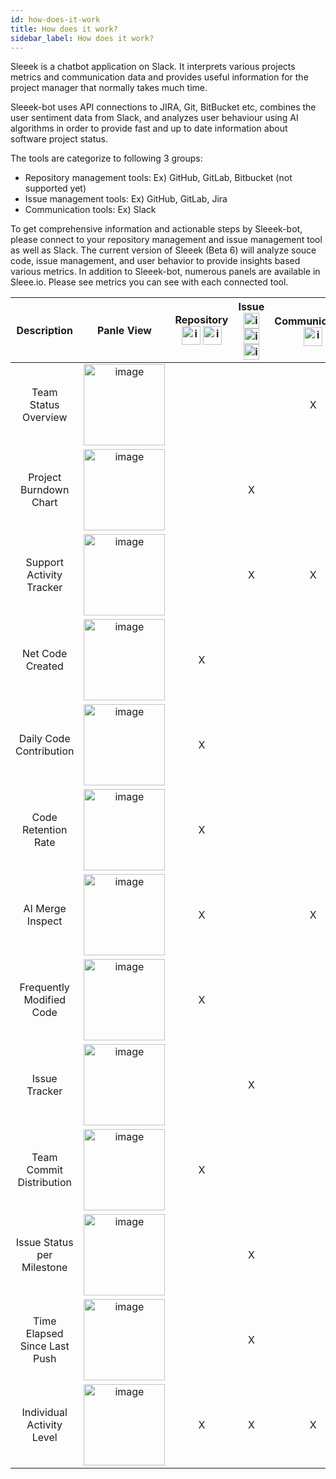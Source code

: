 ```yaml
---
id: how-does-it-work
title: How does it work?
sidebar_label: How does it work?
---
```


Sleeek is a chatbot application on Slack. It interprets various projects metrics and communication data and provides useful information for the project manager that normally takes much time. 

Sleeek-bot uses API connections to JIRA, Git, BitBucket etc, combines the user sentiment data from Slack, and analyzes user behaviour using AI algorithms in order to provide fast and up to date information about software project status.

The tools are categorize to following 3 groups:

- Repository management tools: Ex) GitHub, GitLab, Bitbucket (not supported yet)
- Issue management tools: Ex) GitHub, GitLab, Jira
- Communication tools: Ex) Slack

To get comprehensive information and actionable steps by Sleeek-bot, please connect to your repository management and issue management tool as well as Slack. The current version of Sleeek (Beta 6) will analyze souce code, issue management, and user behavior to provide insights based various metrics. In addition to Sleeek-bot, numerous panels are available in Sleee.io. Please see metrics you can see with each connected tool. 


Description|Panle View|Repository <br> <img width="30" alt="image" src="../../img/docs/general/How-does-it-work_imange/logo_hub-1200px.png"> <img width="30" alt="image" src="../../img/docs/general/How-does-it-work_imange/logo_lgb_1200px.png">|Issue <br> <img width="25" alt="image" src="../../img/docs/general/How-does-it-work_imange/logo_hub-1200px.png"> <img width="25" alt="image" src="../../img/docs/general/How-does-it-work_imange/logo_lgb_1200px.png"> <img width="25" alt="image" src="../../img/docs/general/How-does-it-work_imange/logo_jira_1200.png">|Communication <br> <img width="30" alt="image" src="../../img/docs/general/How-does-it-work_imange/logo_slack_1200px.png">|
:-:|:-:|:-:|:-:|:-:
Team Status Overview|<img width="130" alt="image" src="../../img/docs/general/How-does-it-work_imange/Panels04.png">|||X
Project Burndown Chart|<img width="130" alt="image" src="../../img/docs/general/How-does-it-work_imange/Panels12.png">||X||
Support Activity Tracker|<img width="130" alt="image" src="../../img/docs/general/How-does-it-work_imange/Panels14.png">||X|X|
Net Code Created|<img width="130" alt="image" src="../../img/docs/general/How-does-it-work_imange/Panels02.png">|X|||
Daily Code Contribution|<img width="130" alt="image" src="../../img/docs/general/How-does-it-work_imange/Panels03.png">|X|||
Code Retention Rate |<img width="130" alt="image" src="../../img/docs/general/How-does-it-work_imange/Panels11.png">|X|||
AI Merge Inspect|<img width="130" alt="image" src="../../img/docs/general/How-does-it-work_imange/Panels06.png">|X||X|
Frequently Modified Code|<img width="130" alt="image" src="../../img/docs/general/How-does-it-work_imange/Panels10.png">|X|||
Issue Tracker|<img width="130" alt="image" src="../../img/docs/general/How-does-it-work_imange/Panels05.png">||X||
Team Commit Distribution|<img width="130" alt="image" src="../../img/docs/general/How-does-it-work_imange/Panels09.png">|X|||
Issue Status per Milestone| <img width="130" alt="image" src="../../img/docs/general/How-does-it-work_imange/Panels07.png">||X||
Time Elapsed Since Last Push|<img width="130" alt="image" src="../../img/docs/general/How-does-it-work_imange/Panels08.png">||X||
Individual Activity Level|<img width="130" alt="image" src="../../img/docs/general/How-does-it-work_imange/Panels13.png">|X|X|X|

